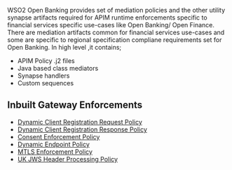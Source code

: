 WSO2 Open Banking provides set of mediation policies and the other utility synapse artifacts required for APIM runtime enforcements specific to financial services specific use-cases like Open Banking/ Open Finance. There are mediation artifacts common for financial services use-cases and some are specific to regional specification compliane requirements set for Open Banking. In high level ,it contains;

- APIM Policy .j2 files
- Java based class mediators
- Synapse handlers
- Custom sequences

## Inbuilt Gateway Enforcements

- [Dynamic Client Registration Request Policy](../learn/dcr-request-policy.md)
- [Dynamic Client Registration Response Policy](../learn/dcr-response-policy.md)
- [Consent Enforcement Policy](../learn/consent-enforcement-policy.md)
- [Dynamic Endpoint Policy](../learn/dynamic-endpoint-policy.md)
- [MTLS Enforcement Policy](../learn/mtls-enforcement-policy.md)
- [UK JWS Header Processing Policy](../learn/uk-jws-header-processing-policy.md)


